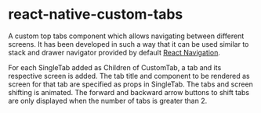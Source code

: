 # react-native-custom-tabs
A custom top tabs component which allows navigating between different screens. It has been developed in such a way that it can be used similar to stack and drawer navigator provided by default [React Navigation](https://reactnavigation.org/docs/stack-navigator/#:~:text=import%20it%20from-,%40react%2Dnavigation/stack%3A,-import%20%7B%20createStackNavigator).

For each SingleTab added as Children of CustomTab, a tab and its respective screen is added. The tab title and component to be rendered as screen for that tab are specified as props in SingleTab. The tabs and screen shifting is animated. The forward and backward arrow buttons to shift tabs are only displayed when the number of tabs is greater than 2.
